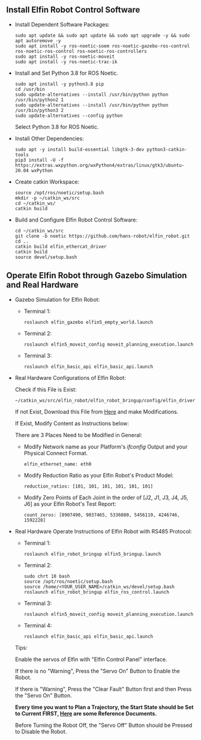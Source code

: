 ## Install Elfin Robot Control Software

- Install Dependent Software Packages:

      sudo apt update && sudo apt update && sudo apt upgrade -y && sudo apt autoremove -y
      sudo apt install -y ros-noetic-soem ros-noetic-gazebo-ros-control ros-noetic-ros-control ros-noetic-ros-controllers
      sudo apt install -y ros-noetic-moveit
      sudo apt install -y ros-noetic-trac-ik

- Install and Set Python 3.8 for ROS Noetic.

      sudo apt install -y python3.8 pip
      cd /usr/bin
      sudo update-alternatives --install /usr/bin/python python /usr/bin/python2 1
      sudo update-alternatives --install /usr/bin/python python /usr/bin/python3 2
      sudo update-alternatives --config python

    Select Python 3.8 for ROS Noetic.

- Install Other Dependencies:

      sudo apt -y install build-essential libgtk-3-dev python3-catkin-tools
      pip3 install -U -f https://extras.wxpython.org/wxPython4/extras/linux/gtk3/ubuntu-20.04 wxPython

- Create catkin Workspace:

      source /opt/ros/noetic/setup.bash
      mkdir -p ~/catkin_ws/src
      cd ~/catkin_ws/
      catkin build

- Build and Configure Elfin Robot Control Software:

      cd ~/catkin_ws/src
      git clone -b noetic https://github.com/hans-robot/elfin_robot.git
      cd ..
      catkin build elfin_ethercat_driver
      catkin build
      source devel/setup.bash

## Operate Elfin Robot through Gazebo Simulation and Real Hardware

- Gazebo Simulation for Elfin Robot:

    - Terminal 1:

          roslaunch elfin_gazebo elfin5_empty_world.launch

    - Terminal 2:

          roslaunch elfin5_moveit_config moveit_planning_execution.launch

    - Terminal 3:

          roslaunch elfin_basic_api elfin_basic_api.launch

- Real Hardware Configurations of Elfin Robot:

    Check if this File is Exist:

      ~/catkin_ws/src/elfin_robot/elfin_robot_bringup/config/elfin_drivers.yaml

    If not Exist, Download this File from [Here](https://github.com/hans-robot/elfin_robot/blob/noetic/elfin_robot_bringup/config/elfin_drivers.yaml) and make Modifications.

    If Exist, Modify Content as Instructions below:

    There are 3 Places Need to be Modified in General:

    - Modify Network name as your Platform's *ifconfig* Output and your Physical Connect Format.

          elfin_ethernet_name: eth0

    - Modify Reduction Ratio as your Elfin Robot's Product Model:

          reduction_ratios: [101, 101, 101, 101, 101, 101]

    - Modify Zero Points of Each Joint in the order of [J2, J1, J3, J4, J5, J6] as your Elfin Robot's Test Report:

          count_zeros: [8907490, 9037465, 5336080, 5456119, 4246746, 1592228]

- Real Hardware Operate Instructions of Elfin Robot with RS485 Protocol:

    - Terminal 1:

          roslaunch elfin_robot_bringup elfin5_bringup.launch

    - Terminal 2:

          sudo chrt 10 bash
          source /opt/ros/noetic/setup.bash
          source /home/<YOUR_USER_NAME>/catkin_ws/devel/setup.bash
          roslaunch elfin_robot_bringup elfin_ros_control.launch

    - Terminal 3:

          roslaunch elfin5_moveit_config moveit_planning_execution.launch

    - Terminal 4:

          roslaunch elfin_basic_api elfin_basic_api.launch

    Tips:

    Enable the servos of Elfin with "Elfin Control Panel" interface.
    
    If there is no "Warning", Press the "Servo On" Button to Enable the Robot.
    
    If there is "Warning", Press the "Clear Fault" Button first and then Press the "Servo On" Button.

    **Every time you want to Plan a Trajectory, the Start State should be Set to Current FIRST, [Here](https://github.com/hans-robot/elfin_robot/blob/noetic/docs/moveit_plugin_tutorial_english.md) are some Reference Documents.**

    Before Turning the Robot Off, the "Servo Off" Button should be Pressed to Disable the Robot.
